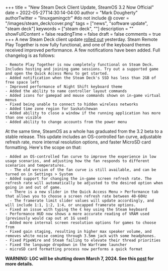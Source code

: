 +++
title = "New Steam Deck Client Update, SteamOS 3.2 Now Official"
date = 2022-05-27T14:30:14-04:00
author = "Mark Dougherty"
authorTwitter = "linuxgamingctr" #do not include @
cover = "/images/steam_deck/cover.png"
tags = ["news", "software update", "steam deck"]
keywords = ["steam deck", ""]
description = ""
showFullContent = false
readingTime = false
draft = false
comments = true
+++
A new Steam Deck client update [rolled out](https://store.steampowered.com/news/app/1675200/view/3297210455204145216) yesterday. Steam Remote Play Together is now fully functional, and one of the keyboard themes received improved performance. A few notifications have been added. Full changelog is as follows:
```
- Remote Play Together is now completely functional on Steam Deck. Includes hosting and joining game sessions. Try out a supported game and open the Quick Access Menu to get started.
- Added notification when the Steam Deck's SSD has less than 2GB of free space left
- Improved performance of Night Shift keyboard theme
- Added the ability to name controller layout commands
- Added icons for gamepad and mouse commands shown on in-game virtual menus
- Fixed being unable to connect to hidden wireless networks
- Added time zone region for Saskatchewan
- Added ability to close a window if the running application has more than one visible
- Added ability to change accounts from the power menu
```

At the same time, SteamOS as a whole has graduated from the 3.2 beta to a stable release. This update includes an OS-controlled fan curve, adjustable refresh rate, more internal resolution options, and faster MicroSD card formatting. Here's the scope on that:
```
- Added an OS-controlled fan curve to improve the experience in low usage scenarios, and adjusting how the fan responds to different scenarios and temperatures.
  - The old version of the fan curve is still available, and can be turned on in Settings > System
- Added support for changing the in-game screen refresh rate. The refresh rate will automatically be adjusted to the desired option when going in and out of game.
  - There is a new slider in the Quick Access Menu > Performance tab that allows you to choose a screen refresh rate between 40-60Hz
  - The framerate limit slider values will update accordingly, and will include 1:1, 1:2, 1:4, or uncapped framerate options.
- Fixed an issue with typing the € key using the Steam keyboard
- Performance HUD now shows a more accurate reading of VRAM used (previously would cap out at 1G used)
- Added more internal screen resolution options for games to choose from
- Fixed gain staging, resulting in higher max speaker volume, and removes white noise coming through 3.5mm jack with some headphones.
- Fixed PipeWire and Steam failing to elevate their thread priorities
- Fixed the language dropdown in the Warframe launcher
- microSD card formatting process now performs a quick format
```

**WARNING: LGC will be shutting down March 7, 2024. See this [post](https://linuxgamingcentral.com/posts/the-end-of-lgc/) for more details.**
